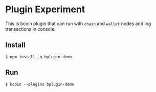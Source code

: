 # Plugin Experiment

This is bcoin plugin that can run with `chain` and `wallet` nodes and log
transactions in console.

## Install

```
$ npm install -g bplugin-demo
```

## Run

```
$ bcoin --plugins bplugin-demo
```
